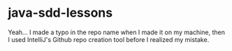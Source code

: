 # java-sdd-lessons

Yeah... I made a typo in the repo name when I made it on my machine, then I used IntelliJ's Github repo creation tool before I realized my mistake.
